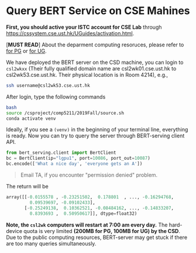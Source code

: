 # Query BERT Service on CSE Mahines

**First, you should active your ISTC account for CSE Lab** through https://cssystem.cse.ust.hk/UGuides/activation.html. 

[**MUST READ**] About the deparment computing resoruces, please refer to [for PG](https://cssystem.cse.ust.hk/UGuides/PG/hkust_only/intro.html) or [for UG](https://cssystem.cse.ust.hk/UGuides/UG/hkust_only/intro.html).

We have deployed the BERT server on the CSD machine, you can login to `csl2wkxx` (Their fully qualified domain name are csl2wk01.cse.ust.hk to csl2wk53.cse.ust.hk. Their physical location is in Room 4214), e.g.,

```bash
ssh username@csl2wk53.cse.ust.hk
```

After login, type the following commands
```bash
bash
source /csproject/comp5211/2019Fall/source.sh
conda activate venv
```

Ideally, if you see a `(venv)` in the beginning of your terminal line, everything 
is ready. Now you can try to query the server through BERT-serving client API.

```python
from bert_serving.client import BertClient
bc = BertClient(ip="lgpu1", port=10086, port_out=10087)
bc.encode(['What a nice day', 'everyone gets an A'])
```

> Email TA, if you encounter "permission denied" problem.

The return will be 
```python
array([[-0.0155578 , -0.23251502,  0.178801  , ..., -0.16294768,
         0.09539697, -0.09102433],
       [-0.25249138,  0.10362521, -0.08484162, ..., -0.14833207,
         0.8393693 ,  0.50950617]], dtype=float32)
```


**Note, the `csl2wk` computers will restart at 7:00 am every day.** The hard-device
quota is very limited **(200MB for PG, 100MB for UG) by the CSD**. Due to the public 
computing resources, BERT-server may get stuck if there are too many queries simultaneously.


